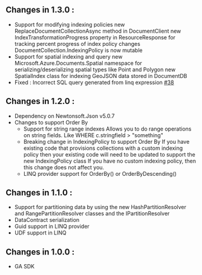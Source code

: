 ## Changes in 1.3.0 : ##
  - Support for modifying indexing policies
    new ReplaceDocumentCollectionAsync method in DocumentClient
    new IndexTransformationProgress property in ResourceResponse<T> for tracking percent progress of index policy changes
    DocumentCollection.IndexingPolicy is now mutable
  - Support for spatial indexing and query
    new Microsoft.Azure.Documents.Spatial namespace for serializing/deserializing spatial types like Point and Polygon
    new SpatialIndex class for indexing GeoJSON data stored in DocumentDB
  - Fixed : Incorrect SQL query generated from linq expression [#38](https://github.com/Azure/azure-documentdb-net/issues/38)

## Changes in 1.2.0 : ##
- Dependency on Newtonsoft.Json v5.0.7 
- Changes to support Order By
  - Support for string range indexes
    Allows you to do range operations on string fields. Like WHERE c.stringfield > "something"
  - Breaking change in IndexingPolicy to support Order By
    If you have existing code that provisions collections with a custom indexing policy then your existing code will need to be updated to support the new IndexingPolicy class
    If you have no custom indexing policy, then this change does not affect you. 
  - LINQ provider support for OrderBy() or OrderByDescending()
  
## Changes in 1.1.0 : ##
- Support for partitioning data by using the new HashPartitionResolver and RangePartitionResolver classes and the IPartitionResolver
- DataContract serialization
- Guid support in LINQ provider
- UDF support in LINQ

## Changes in 1.0.0 : ##
- GA SDK
